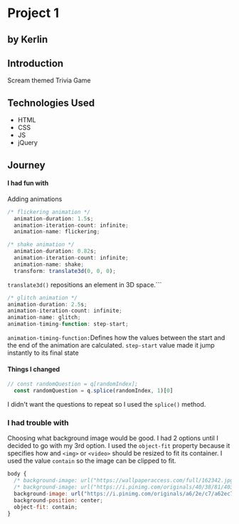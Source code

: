 # Project 1 
## by Kerlin


## Introduction

Scream themed Trivia Game

## Technologies Used

- HTML
- CSS
- JS
- jQuery

## Journey

#### I had fun with

Adding animations

```js
/* flickering animation */
  animation-duration: 1.5s;
  animation-iteration-count: infinite;
  animation-name: flickering;
```
```js
/* shake animation */
  animation-duration: 0.82s;
  animation-iteration-count: infinite;
  animation-name: shake;
  transform: translate3d(0, 0, 0);
  ```
 ```translate3d()``` repositions an element in 3D space.```
  ```js
  /* glitch animation */
  animation-duration: 2.5s;
  animation-iteration-count: infinite;
  animation-name: glitch;
  animation-timing-function: step-start;
  ```
```animation-timing-function:```Defines how the values between the start and the end of the animation are calculated.
```step-start``` value made it jump instantly to its final state

#### Things I changed
```js
// const randomQuestion = q[randomIndex];
  const randomQuestion = q.splice(randomIndex, 1)[0]
```
I didn't want the questions to repeat so I used the ```splice()``` method.

### I had trouble with
Choosing what background image would be good. I had 2 options until I decided to go with my 3rd option. I used the ```object-fit``` property because it specifies how and ```<img>``` or ```<video>``` should be resized to fit its container. I used the value ```contain``` so the image can be clipped to fit.
```js
body {
  /* background-image: url("https://wallpaperaccess.com/full/162342.jpg"); */
  /* background-image: url("https://i.pinimg.com/originals/40/38/81/4038814f753e6fe214a3b53f2262dab0.jpg"); */
  background-image: url("https://i.pinimg.com/originals/a6/2e/c7/a62ec7093f912a1df885fcf4d9218b58.jpg");
  background-position: center;
  object-fit: contain;
}
```